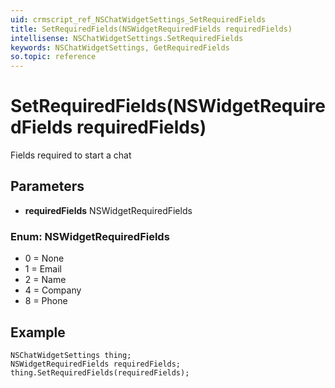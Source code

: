 ```yaml
---
uid: crmscript_ref_NSChatWidgetSettings_SetRequiredFields
title: SetRequiredFields(NSWidgetRequiredFields requiredFields)
intellisense: NSChatWidgetSettings.SetRequiredFields
keywords: NSChatWidgetSettings, GetRequiredFields
so.topic: reference
---
```


# SetRequiredFields(NSWidgetRequiredFields requiredFields)

Fields required to start a chat

## Parameters

* **requiredFields** NSWidgetRequiredFields

### Enum: NSWidgetRequiredFields

* 0 = None
* 1 = Email
* 2 = Name
* 4 = Company
* 8 = Phone

## Example

```crmscript
NSChatWidgetSettings thing;
NSWidgetRequiredFields requiredFields;
thing.SetRequiredFields(requiredFields);
```
